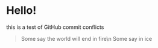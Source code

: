 # Hello!
this is a test of GitHub commit conflicts

> Some say the world will end in fire\n
> Some say in ice
